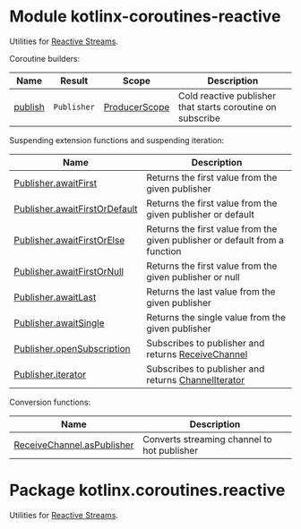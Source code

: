 # Module kotlinx-coroutines-reactive

Utilities for [Reactive Streams](http://www.reactive-streams.org).

Coroutine builders:

| **Name**        | **Result**                    | **Scope**        | **Description**
| --------------- | ----------------------------- | ---------------- | ---------------
| [publish]       | `Publisher`                   | [ProducerScope] | Cold reactive publisher that starts coroutine on subscribe

Suspending extension functions and suspending iteration:

| **Name** | **Description**
| -------- | ---------------
| [Publisher.awaitFirst][org.reactivestreams.Publisher.awaitFirst] | Returns the first value from the given publisher
| [Publisher.awaitFirstOrDefault][org.reactivestreams.Publisher.awaitFirstOrDefault] | Returns the first value from the given publisher or default
| [Publisher.awaitFirstOrElse][org.reactivestreams.Publisher.awaitFirstOrElse] | Returns the first value from the given publisher or default from a function
| [Publisher.awaitFirstOrNull][org.reactivestreams.Publisher.awaitFirstOrNull] | Returns the first value from the given publisher or null
| [Publisher.awaitLast][org.reactivestreams.Publisher.awaitFirst] | Returns the last value from the given publisher
| [Publisher.awaitSingle][org.reactivestreams.Publisher.awaitSingle] | Returns the single value from the given publisher
| [Publisher.openSubscription][org.reactivestreams.Publisher.openSubscription] | Subscribes to publisher and returns [ReceiveChannel] 
| [Publisher.iterator][org.reactivestreams.Publisher.iterator] | Subscribes to publisher and returns [ChannelIterator]

Conversion functions:

| **Name** | **Description**
| -------- | ---------------
| [ReceiveChannel.asPublisher][kotlinx.coroutines.channels.ReceiveChannel.asPublisher] | Converts streaming channel to hot publisher

<!--- MODULE kotlinx-coroutines-core -->
<!--- INDEX kotlinx.coroutines -->
<!--- INDEX kotlinx.coroutines.channels -->
[ProducerScope]: https://kotlin.github.io/kotlinx.coroutines/kotlinx-coroutines-core/kotlinx.coroutines.channels/-producer-scope/index.html
[ReceiveChannel]: https://kotlin.github.io/kotlinx.coroutines/kotlinx-coroutines-core/kotlinx.coroutines.channels/-receive-channel/index.html
[ChannelIterator]: https://kotlin.github.io/kotlinx.coroutines/kotlinx-coroutines-core/kotlinx.coroutines.channels/-channel-iterator/index.html
<!--- MODULE kotlinx-coroutines-reactive -->
<!--- INDEX kotlinx.coroutines.reactive -->
[publish]: https://kotlin.github.io/kotlinx.coroutines/kotlinx-coroutines-reactive/kotlinx.coroutines.reactive/publish.html
[org.reactivestreams.Publisher.awaitFirst]: https://kotlin.github.io/kotlinx.coroutines/kotlinx-coroutines-reactive/kotlinx.coroutines.reactive/org.reactivestreams.-publisher/await-first.html
[org.reactivestreams.Publisher.awaitFirstOrDefault]: https://kotlin.github.io/kotlinx.coroutines/kotlinx-coroutines-reactive/kotlinx.coroutines.reactive/org.reactivestreams.-publisher/await-first-or-default.html
[org.reactivestreams.Publisher.awaitFirstOrElse]: https://kotlin.github.io/kotlinx.coroutines/kotlinx-coroutines-reactive/kotlinx.coroutines.reactive/org.reactivestreams.-publisher/await-first-or-else.html
[org.reactivestreams.Publisher.awaitFirstOrNull]: https://kotlin.github.io/kotlinx.coroutines/kotlinx-coroutines-reactive/kotlinx.coroutines.reactive/org.reactivestreams.-publisher/await-first-or-null.html
[org.reactivestreams.Publisher.awaitSingle]: https://kotlin.github.io/kotlinx.coroutines/kotlinx-coroutines-reactive/kotlinx.coroutines.reactive/org.reactivestreams.-publisher/await-single.html
[org.reactivestreams.Publisher.openSubscription]: https://kotlin.github.io/kotlinx.coroutines/kotlinx-coroutines-reactive/kotlinx.coroutines.reactive/org.reactivestreams.-publisher/open-subscription.html
[org.reactivestreams.Publisher.iterator]: https://kotlin.github.io/kotlinx.coroutines/kotlinx-coroutines-reactive/kotlinx.coroutines.reactive/org.reactivestreams.-publisher/iterator.html
[kotlinx.coroutines.channels.ReceiveChannel.asPublisher]: https://kotlin.github.io/kotlinx.coroutines/kotlinx-coroutines-reactive/kotlinx.coroutines.reactive/kotlinx.coroutines.channels.-receive-channel/as-publisher.html
<!--- END -->

# Package kotlinx.coroutines.reactive

Utilities for [Reactive Streams](http://www.reactive-streams.org).
